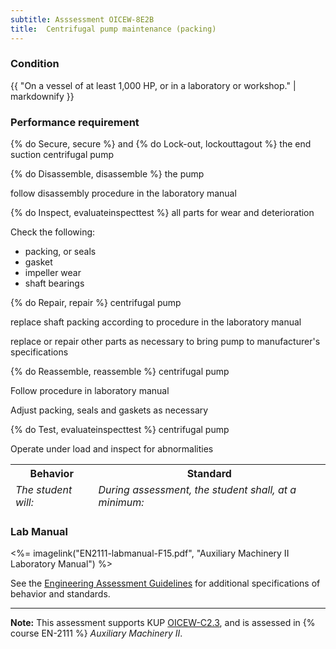 ```yaml
---
subtitle: Asssessment OICEW-8E2B
title:  Centrifugal pump maintenance (packing)
---
```




### Condition

{{ "On a vessel of at least 1,000 HP, or in a laboratory or workshop." | markdownify }}

### Performance requirement 

<table width='100%' class='Guidelines'>
 <thead>
 <tr>
     <th class='thirty'>Behavior</th>
     <th class='seventy'>Standard</th>
 </tr>
 <tr>
     <td><em>The student will:</em></td>
     <td><em>During assessment, the student shall, at a minimum:</em></td>
 </tr>
 </thead>
 <tbody>


<!--rowstart-->

{% do Secure, secure %} and {% do Lock-out, lockouttagout %} the end suction centrifugal pump

<!--cellbreak-->



<!--rowend-->


<!--rowstart-->

{% do Disassemble, disassemble %} the pump

<!--cellbreak-->

follow disassembly procedure in the laboratory manual

<!--rowend-->


<!--rowstart-->

{% do Inspect, evaluateinspecttest %} all parts for wear and deterioration

<!--cellbreak-->

Check the following:

  * packing, or seals
  * gasket
  * impeller wear
  * shaft bearings

<!--rowend-->


<!--rowstart-->

{% do Repair, repair %} centrifugal pump

<!--cellbreak-->

replace shaft packing according to procedure in the laboratory manual

replace or repair other parts as necessary to bring pump to manufacturer's specifications

<!--rowend-->


<!--rowstart-->

{% do Reassemble, reassemble %} centrifugal pump

<!--cellbreak-->

Follow procedure in laboratory manual

Adjust packing, seals and gaskets as necessary

<!--rowend-->


<!--rowstart-->

{% do Test, evaluateinspecttest %} centrifugal pump

<!--cellbreak-->

Operate under load and inspect for abnormalities

<!--rowend-->


 </tbody>
 </table>

### Lab Manual

<%= imagelink("EN2111-labmanual-F15.pdf", "Auxiliary Machinery II Laboratory Manual") %>



See the [Engineering Assessment Guidelines](guidelines) for additional specifications of behavior and standards.


*****

**Note:** This assessment supports KUP [OICEW-C2.3]({{site.baseurl}}/tables/31.html#OICEW-C2.3), and is assessed in  {% course  EN-2111 %}  *Auxiliary Machinery II*. 

